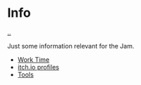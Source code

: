 # Info

[..](../README.md)

Just some information relevant for the Jam.

- [Work Time](worktime.md)
- [itch.io profiles](itch.io.md)
- [Tools](tools.md)

